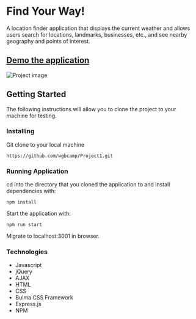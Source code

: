 # Find Your Way!

A location finder application that displays the current weather and allows users search for locations, landmarks, businesses, etc., and see nearby geography and points of interest.

## [Demo the application](https://new-hill.herokuapp.com/)
![Project image](/assets/images/FindYourWay.jpg)

## Getting Started

The following instructions will allow you to clone the project to your machine for testing.

### Installing

Git clone to your local machine

```
https://github.com/wgbcamp/Project1.git
```

### Running Application

cd into the directory that you cloned the application to and install dependencies with:

```
npm install
```

Start the application with:

```
npm run start
```

Migrate to localhost:3001 in browser.

### Technologies

* Javascript
* jQuery
* AJAX
* HTML
* CSS
* Bulma CSS Framework
* Express.js
* NPM

